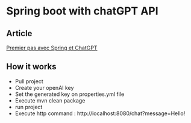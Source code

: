 # Spring boot with chatGPT API

## Article

[Premier pas avec Spring et ChatGPT](https://www.ji-ka.tn/premier-pas-avec-spring-et-chatgpt/)

## How it works

* Pull project
* Create your openAI key
* Set the generated key on properties.yml file
* Execute mvn clean package
* run project
* Execute http command : http://localhost:8080/chat?message=Hello!